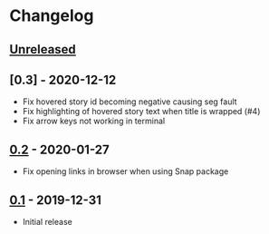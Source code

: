 # Changelog

## [Unreleased]

## [0.3] - 2020-12-12

- Fix hovered story id becoming negative causing seg fault
- Fix highlighting of hovered story text when title is wrapped (#4)
- Fix arrow keys not working in terminal

## [0.2] - 2020-01-27

- Fix opening links in browser when using Snap package

## [0.1] - 2019-12-31

- Initial release

[unreleased]: https://github.com/ggerganov/hnterm/compare/v0.2...HEAD
[0.2]: https://github.com/ggerganov/hnterm/releases/tag/v0.2
[0.1]: https://github.com/ggerganov/hnterm/releases/tag/v0.1
